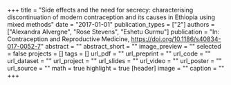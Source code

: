 +++
title = "Side effects and the need for secrecy: characterising discontinuation of modern contraception and its causes in Ethiopia using mixed methods"
date = "2017-01-01"
publication_types = ["2"]
authors = ["Alexandra Alvergne", "Rose Stevens", "Eshetu Gurmu"]
publication = "In: Contraception and Reproductive Medicine, https://doi.org/10.1186/s40834-017-0052-7"
abstract = ""
abstract_short = ""
image_preview = ""
selected = false
projects = []
tags = []
url_pdf = ""
url_preprint = ""
url_code = ""
url_dataset = ""
url_project = ""
url_slides = ""
url_video = ""
url_poster = ""
url_source = ""
math = true
highlight = true
[header]
image = ""
caption = ""
+++
